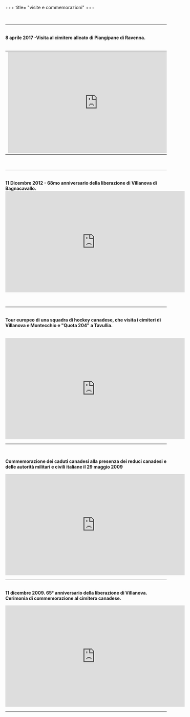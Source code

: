 +++
title= "visite e commemorazioni"
+++

<br><hr><br>
<b>8 aprile 2017 -Visita al cimitero alleato di Piangipane di Ravenna.   
</b><br>
<table><tr><td>
<iframe width="560" height="315" src="https://www.youtube.com/embed/v7W3UAI0C2g" frameborder="0" allowfullscreen></iframe>
</td><td> <h1> <a href="/8-aprile-2017"> Vedi altro </a> </h1></td><tr>
</table>
<br><hr><br>
<b>11 Dicembre 2012 - 68mo anniversario della liberazione di Villanova di Bagnacavallo.   
</b><br>
<iframe width="560" height="315" src="http://www.youtube.com/embed/GgAAX2yr1hg?list=UUTopHeFwUPWxXs4CYVu0Tiw" frameborder="0" allowfullscreen></iframe>

<br><hr><br>
<b>Tour europeo di una squadra di hockey canadese, che visita i cimiteri di Villanova e Montecchio e "Quota 204" a Tavullia.   
</b><br>
<iframe width="560" height="315" src="https://www.youtube.com/embed/-XIj1DRHRP8" frameborder="0" allowfullscreen></iframe><br><hr><br>

<b>Commemorazione dei caduti canadesi alla presenza dei reduci canadesi e delle autorità militari e civili italiane il 29 maggio 2009
</b><br><p>
<iframe width="560" height="315" src="https://www.youtube.com/embed/8FOqpxQJZS8" frameborder="0" allowfullscreen></iframe>
<br><hr><br>
<b>11 dicembre 2009. 65° anniversario della liberazione di Villanova. Cerimonia di commemorazione al cimitero canadese.</b>
<br><p>
<iframe width="560" height="315" src="https://www.youtube.com/embed/MbomK1kkkoc" frameborder="0" allowfullscreen></iframe><br><hr><br>

